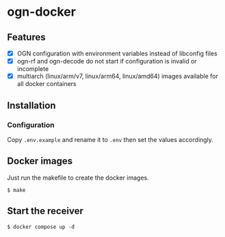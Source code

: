 # ogn-docker

## Features
- [x] OGN configuration with environment variables instead of libconfig files
- [x] ogn-rf and ogn-decode do not start if configuration is invalid or incomplete
- [x] multiarch (linux/arm/v7, linux/arm64, linux/amd64) images available for all docker containers

## Installation
### Configuration
Copy `.env.example` and rename it to `.env` then set the values accordingly.

## Docker images
Just run the makefile to create the docker images.

`$ make`

## Start the receiver

`$ docker compose up -d`
